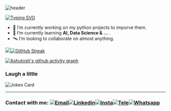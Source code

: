 ![header](https://capsule-render.vercel.app/api?type=waving&color=063ff9&height=200&width=20&section=header&text=Hi👋,%20I'm%20Parsa&fontSize=50&fontColor=f5f6f7&fontAlignY=40)

[![Typing SVG](https://readme-typing-svg.demolab.com?font=Agdasima&size=35&pause=1000&width=435&lines=A+Python+Developer)](https://git.io/typing-svg)

- 🔭 I’m currently working on my python projects to imporve them.
- 🌱 I’m currently learning **AI, Data Science & ...** .
- 🛰 I’m looking to collaborate on almost anything.

 ![](http://github-profile-summary-cards.vercel.app/api/cards/stats?username=Parsajf&theme=transparent)[![GitHub Streak](https://streak-stats.demolab.com?user=Parsajf&theme=transparent&hide_border=true&border_radius=1000&date_format=j%20M%5B%20Y%5D&fire=EB6600&ring=EB6600&currStreakNum=EB6600&currStreakLabel=EB6600&hide_total_contributions=true)](https://git.io/streak-stats)

 [![Ashutosh's github activity graph](https://github-readme-activity-graph.vercel.app/graph?username=Parsajf&custom_title=Contribution%20Graph&hide_border=true&theme=github-compact&line=063ff9&point=063ff9)](https://github.com/ashutosh00710/github-readme-activity-graph)

### Laugh a little

![Jokes Card](https://readme-jokes.vercel.app/api?hideBorder)

---

### Contact with me: [![Email](https://img.icons8.com/?size=1x&id=37246&format=png)]()[![Linkedin](https://img.icons8.com/?size=1x&id=13930&format=png)]()[![Insta](https://img.icons8.com/?size=1x&id=Xy10Jcu1L2Su&format=png)]()[![Tele](https://img.icons8.com/?size=1x&id=63306&format=png)]()[![Whatsapp](https://img.icons8.com/?size=1x&id=16713&format=png)]()
<!--
<h1 align="center">Hi, I'm Parsa 👋</h1>

![trophy](https://github-profile-trophy.vercel.app/?username=ryo-ma&margin-w=15&margin-h=15&no-frame=true&no-bg=true&title=Stars,Followers,Commits,Issues,PullRequest,Reviews&theme=juicyfresh)
**Parsajf/Parsajf** is a ✨ _special_ ✨ repository because its `README.md` (this file) appears on your GitHub profile.

Here are some ideas to get you started:

- 🔭 I’m currently working on ...
- 🌱 I’m currently learning ...
- 👯 I’m looking to collaborate on ...
- 🤔 I’m looking for help with ...
- 💬 Ask me about ...
- 📫 How to reach me: ...
- 😄 Pronouns: ...
- ⚡ Fun fact: ...
-->
